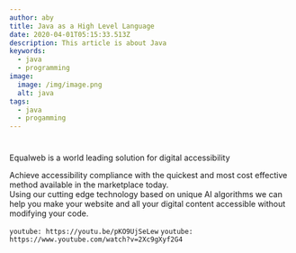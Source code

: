 ```yaml
---
author: aby
title: Java as a High Level Language
date: 2020-04-01T05:15:33.513Z
description: This article is about Java
keywords:
  - java
  - programming
image:
  image: /img/image.png
  alt: java
tags:
  - java
  - progamming
---
```

# 
Equalweb is a world leading solution for digital accessibility

Achieve accessibility compliance with the quickest and most cost effective method available in the marketplace today.\
Using our cutting edge technology based on unique AI algorithms we can help you make your website and all your digital content accessible without modifying your code.

`youtube: https://youtu.be/pKO9UjSeLew`
`youtube: https://www.youtube.com/watch?v=2Xc9gXyf2G4`


